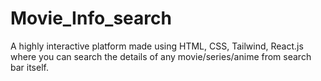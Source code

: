 # Movie_Info_search
A highly interactive platform made using HTML, CSS, Tailwind, React.js where you can search the details of any movie/series/anime from search bar itself.
